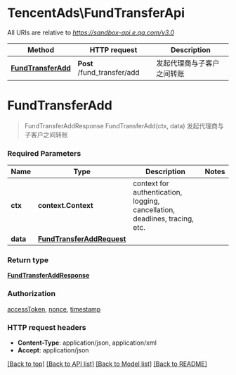 # TencentAds\FundTransferApi

All URIs are relative to *https://sandbox-api.e.qq.com/v3.0*

Method | HTTP request | Description
------------- | ------------- | -------------
[**FundTransferAdd**](FundTransferApi.md#FundTransferAdd) | **Post** /fund_transfer/add | 发起代理商与子客户之间转账


# **FundTransferAdd**
> FundTransferAddResponse FundTransferAdd(ctx, data)
发起代理商与子客户之间转账

### Required Parameters

Name | Type | Description  | Notes
------------- | ------------- | ------------- | -------------
 **ctx** | **context.Context** | context for authentication, logging, cancellation, deadlines, tracing, etc.
  **data** | [**FundTransferAddRequest**](FundTransferAddRequest.md)|  | 

### Return type

[**FundTransferAddResponse**](FundTransferAddResponse.md)

### Authorization

[accessToken](../README.md#accessToken), [nonce](../README.md#nonce), [timestamp](../README.md#timestamp)

### HTTP request headers

 - **Content-Type**: application/json, application/xml
 - **Accept**: application/json

[[Back to top]](#) [[Back to API list]](../README.md#documentation-for-api-endpoints) [[Back to Model list]](../README.md#documentation-for-models) [[Back to README]](../README.md)

